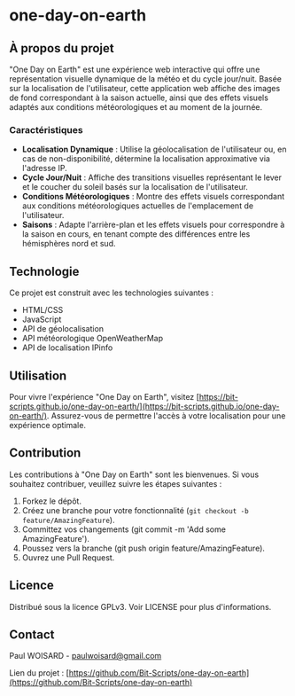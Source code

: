 # one-day-on-earth

## À propos du projet  
  
"One Day on Earth" est une expérience web interactive qui offre une représentation visuelle dynamique de la météo et du cycle jour/nuit. Basée sur la localisation de l'utilisateur, cette application web affiche des images de fond correspondant à la saison actuelle, ainsi que des effets visuels adaptés aux conditions météorologiques et au moment de la journée.

### Caractéristiques
- **Localisation Dynamique** : Utilise la géolocalisation de l'utilisateur ou, en cas de non-disponibilité, détermine la localisation approximative via l'adresse IP.
- **Cycle Jour/Nuit** : Affiche des transitions visuelles représentant le lever et le coucher du soleil basés sur la localisation de l'utilisateur.
- **Conditions Météorologiques** : Montre des effets visuels correspondant aux conditions météorologiques actuelles de l'emplacement de l'utilisateur.
- **Saisons** : Adapte l'arrière-plan et les effets visuels pour correspondre à la saison en cours, en tenant compte des différences entre les hémisphères nord et sud.
  
## Technologie
  
Ce projet est construit avec les technologies suivantes :

- HTML/CSS
- JavaScript
- API de géolocalisation
- API météorologique OpenWeatherMap
- API de localisation IPinfo
  
## Utilisation
  
Pour vivre l'expérience "One Day on Earth", visitez [https://bit-scripts.github.io/one-day-on-earth/](https://bit-scripts.github.io/one-day-on-earth/). Assurez-vous de permettre l'accès à votre localisation pour une expérience optimale.
  
## Contribution
  
Les contributions à "One Day on Earth" sont les bienvenues. Si vous souhaitez contribuer, veuillez suivre les étapes suivantes :

1. Forkez le dépôt.
2. Créez une branche pour votre fonctionnalité (`git checkout -b feature/AmazingFeature`).
3. Committez vos changements (git commit -m 'Add some AmazingFeature').
4. Poussez vers la branche (git push origin feature/AmazingFeature).
5. Ouvrez une Pull Request.
  
## Licence
  
Distribué sous la licence GPLv3. Voir LICENSE pour plus d'informations.
  
## Contact
  
Paul WOISARD - [paulwoisard@gmail.com](mailto:paulwoisard@gmail.com)

Lien du projet : [https://github.com/Bit-Scripts/one-day-on-earth](https://github.com/Bit-Scripts/one-day-on-earth)